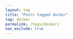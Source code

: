```yaml
---
layout: tag
title: "Posts tagged docker"
tag: docker
permalink: /tags/docker/
nav_exclude: true
---
```

